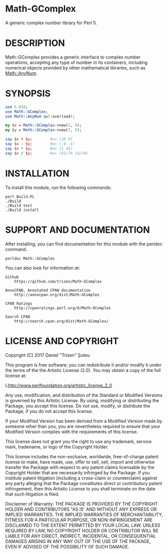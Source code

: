# Math-GComplex

A generic complex number library for Perl 5.

# DESCRIPTION

Math::GComplex provides a generic interface to complex number operations, accepting any type of number in its containers, including numerical objects provided by other mathematical libraries, such as [Math::AnyNum](https://metacpan.org/release/Math-AnyNum).

# SYNOPSIS

```perl
use 5.010;
use Math::GComplex;
use Math::AnyNum qw(:overload);

my $x = Math::GComplex->new(3, 4);
my $y = Math::GComplex->new(7, 5);

say $x + $y;        #=> (10 9)
say $x - $y;        #=> (-4 -1)
say $x * $y;        #=> (1 43)
say $x / $y;        #=> (41/74 13/74)
```

# INSTALLATION

To install this module, run the following commands:

    perl Build.PL
    ./Build
    ./Build test
    ./Build install

# SUPPORT AND DOCUMENTATION

After installing, you can find documentation for this module with the
perldoc command.

    perldoc Math::GComplex

You can also look for information at:

    Github
        https://github.com/trizen/Math-GComplex

    AnnoCPAN, Annotated CPAN documentation
        http://annocpan.org/dist/Math-GComplex

    CPAN Ratings
        http://cpanratings.perl.org/d/Math-GComplex

    Search CPAN
        http://search.cpan.org/dist/Math-GComplex/

# LICENSE AND COPYRIGHT

Copyright (C) 2017 Daniel "Trizen" Șuteu

This program is free software; you can redistribute it and/or modify it
under the terms of the the Artistic License (2.0). You may obtain a
copy of the full license at:

L<http://www.perlfoundation.org/artistic_license_2_0>

Any use, modification, and distribution of the Standard or Modified
Versions is governed by this Artistic License. By using, modifying or
distributing the Package, you accept this license. Do not use, modify,
or distribute the Package, if you do not accept this license.

If your Modified Version has been derived from a Modified Version made
by someone other than you, you are nevertheless required to ensure that
your Modified Version complies with the requirements of this license.

This license does not grant you the right to use any trademark, service
mark, tradename, or logo of the Copyright Holder.

This license includes the non-exclusive, worldwide, free-of-charge
patent license to make, have made, use, offer to sell, sell, import and
otherwise transfer the Package with respect to any patent claims
licensable by the Copyright Holder that are necessarily infringed by the
Package. If you institute patent litigation (including a cross-claim or
counterclaim) against any party alleging that the Package constitutes
direct or contributory patent infringement, then this Artistic License
to you shall terminate on the date that such litigation is filed.

Disclaimer of Warranty: THE PACKAGE IS PROVIDED BY THE COPYRIGHT HOLDER
AND CONTRIBUTORS "AS IS' AND WITHOUT ANY EXPRESS OR IMPLIED WARRANTIES.
THE IMPLIED WARRANTIES OF MERCHANTABILITY, FITNESS FOR A PARTICULAR
PURPOSE, OR NON-INFRINGEMENT ARE DISCLAIMED TO THE EXTENT PERMITTED BY
YOUR LOCAL LAW. UNLESS REQUIRED BY LAW, NO COPYRIGHT HOLDER OR
CONTRIBUTOR WILL BE LIABLE FOR ANY DIRECT, INDIRECT, INCIDENTAL, OR
CONSEQUENTIAL DAMAGES ARISING IN ANY WAY OUT OF THE USE OF THE PACKAGE,
EVEN IF ADVISED OF THE POSSIBILITY OF SUCH DAMAGE.
